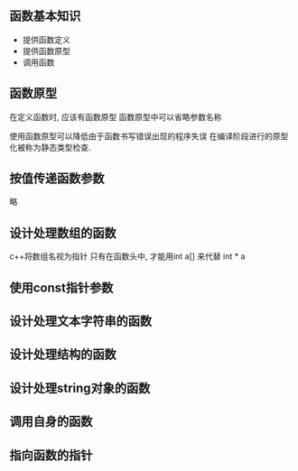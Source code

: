 ## 函数基本知识

- 提供函数定义
- 提供函数原型
- 调用函数

## 函数原型

在定义函数时, 应该有函数原型
函数原型中可以省略参数名称

使用函数原型可以降低由于函数书写错误出现的程序失误
在编译阶段进行的原型化被称为静态类型检查.

## 按值传递函数参数

略

## 设计处理数组的函数

c++将数组名视为指针
只有在函数头中, 才能用int a[] 来代替 int * a

## 使用const指针参数



## 设计处理文本字符串的函数



## 设计处理结构的函数



## 设计处理string对象的函数



## 调用自身的函数



## 指向函数的指针


